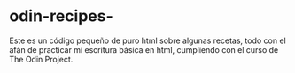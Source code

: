 # odin-recipes-
Este es un código pequeño de puro html sobre algunas recetas, todo con el afán de practicar mi escritura básica en html, cumpliendo con el curso de The Odin Project.